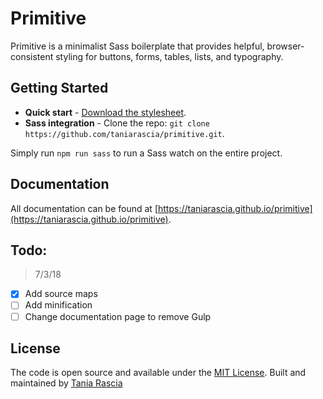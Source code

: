 # Primitive

Primitive is a minimalist Sass boilerplate that provides helpful, browser-consistent styling for buttons, forms, tables, lists, and typography.

## Getting Started

- **Quick start** - [Download the stylesheet](https://taniarascia.github.io/primitive/css/main.css).
- **Sass integration** - Clone the repo: `git clone https://github.com/taniarascia/primitive.git`.

Simply run `npm run sass` to run a Sass watch on the entire project.

## Documentation

All documentation can be found at [https://taniarascia.github.io/primitive](https://taniarascia.github.io/primitive).

## Todo:

> 7/3/18

- [x] Add source maps
- [ ] Add minification
- [ ] Change documentation page to remove Gulp

## License

The code is open source and available under the [MIT License](LICENSE.md). Built and maintained by [Tania Rascia](https://www.taniarascia.com)
